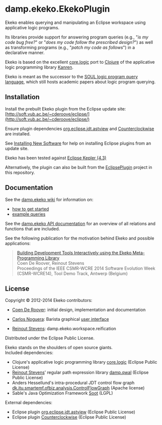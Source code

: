 # damp.ekeko.EkekoPlugin

Ekeko enables querying and manipulating an Eclipse workspace using applicative logic programs.

Its libraries provide support for answering program queries (e.g., "*is my code bug free?*" or "*does my code follow the prescribed design?*") as well as transforming programs (e.g., "*patch my code as follows*") in a declarative manner.

Ekeko is based on the excellent [core.logic](https://github.com/clojure/core.logic) port to [Clojure](http://clojure.org/) of the applicative logic programming library [Kanren](http://kanren.sourceforge.net/).

Ekeko is meant as the successor to the [SOUL logic program query language](http://soft.vub.ac.be/SOUL/), which still hosts academic papers about logic program querying.


## Installation
Install the prebuilt Ekeko plugin from the Eclipse update site: 
[http://soft.vub.ac.be/~cderoove/eclipse/](http://soft.vub.ac.be/~cderoove/eclipse/) 

Ensure plugin dependencies [org.eclipse.jdt.astview](http://www.eclipse.org/jdt/ui/astview/index.php) and [Counterclockwise](http://code.google.com/p/counterclockwise/) are installed.

See [Installing New Software](http://help.eclipse.org/juno/topic/org.eclipse.platform.doc.user/tasks/tasks-124.htm) for help on installing Eclipse plugins from an update site. 

Ekeko has been tested against [Eclipse Kepler (4.3)](http://www.eclipse.org)

Alternatively, the plugin can also be built from the [EclipsePlugin](https://github.com/cderoove/damp.ekeko/tree/master/EkekoPlugin) project in this repository.


## Documentation

See the [damp.ekeko wiki](https://github.com/cderoove/damp.ekeko/wiki) for information on:  

* [how to get started](https://github.com/cderoove/damp.ekeko/wiki/Getting-Started-with-Ekeko)
* [example queries](https://github.com/cderoove/damp.ekeko/wiki/Example-Ekeko-Queries)

See the [damp.ekeko API documentation](http://cderoove.github.com/damp.ekeko/) for an overview of all relations and functions that are included.

See the following publication for the motivation behind Ekeko and possible applications: 
> [Building Development Tools Interactively using the Ekeko Meta-Programming Library](http://soft.vub.ac.be/Publications/2013/vub-soft-tr-13-22.pdf)<br/> 
> Coen De Roover, Reinout Stevens<br/>
> Proceedings of the IEEE CSMR-WCRE 2014 Software Evolution Week (CSMR-WCRE14), Tool Demo Track, Antwerp (Belgium)

## License  

Copyright © 2012-2014 Ekeko contributors: 

* [Coen De Roover](http://soft.vub.ac.be/~cderoove/): initial design, implementation and documentation
 
* [Carlos Noguera](http://soft.vub.ac.be/soft/members/carlosnoguera): Barista graphical [user interface](http://soft.vub.ac.be/SOUL/home/querying-from-eclipse/running-and-inspecting-a-query/)

* [Reinout Stevens](http://soft.vub.ac.be/soft/members/reinoutstevens): damp.ekeko.workspace.reification 

Distributed under the Eclipse Public License.

Ekeko stands on the shoulders of open source giants.    
Included dependencies:

* Clojure's applicative logic programming library [core.logic](https://github.com/clojure/core.logic/) (Eclipse Public License)
* [Reinout Stevens](http://soft.vub.ac.be/soft/members/reinoutstevens)' regular path expression library [damp.qwal](https://github.com/ReinoutStevens/damp.qwal 
) (Eclipse Public License)
* Anders Hessellund's intra-procedural JDT control flow graph [dk.itu.smartemf.ofbiz.analysis.ControlFlowGraph](http://www.itu.dk/people/hessellund/smartemf/index.php
) (Apache license)
* Sable's Java Optimization Framework [Soot](http://www.sable.mcgill.ca/soot/
) (LGPL)

External dependencies:

* Eclipse plugin [org.eclipse.jdt.astview](http://www.eclipse.org/jdt/ui/astview/index.php) (Eclipse Public License)
* Eclipse plugin [Counterclockwise](http://code.google.com/p/counterclockwise/
) (Eclipse Public License) 
